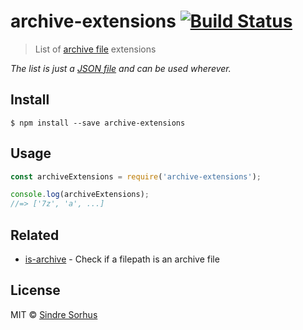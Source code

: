 # archive-extensions [![Build Status](https://travis-ci.org/sindresorhus/archive-extensions.svg?branch=master)](https://travis-ci.org/sindresorhus/archive-extensions)

> List of [archive file](http://en.wikipedia.org/wiki/Archive_file) extensions

*The list is just a [JSON file](archive-extensions.json) and can be used wherever.*


## Install

```
$ npm install --save archive-extensions
```


## Usage

```js
const archiveExtensions = require('archive-extensions');

console.log(archiveExtensions);
//=> ['7z', 'a', ...]
```


## Related

- [is-archive](https://github.com/sindresorhus/is-archive) - Check if a filepath is an archive file


## License

MIT © [Sindre Sorhus](http://sindresorhus.com)
